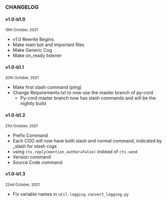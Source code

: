 ### CHANGELOG

#### **v1.0-b1.0**

<small>19th October, 2021</small>

* v1.0 Rewrite Begins
* Make main bot and important files
* Make Generic Cog
* Make on_ready listener


#### **v1.0-b1.1**

<small>20th October, 2021</small>

* Make first slash command (ping)
* Change Requirements.txt to now use the master branch of py-cord
    * Py-cord master branch now has slash commands and will be the nightly build


#### **v1.0-b1.2**

<small>21st October, 2021</small>

* Prefix Command
* Each COG will now have both slash and normal command, indicated by _slash for *slash cogs*
* using `ctx.reply(mention_author=False)` instead of `ctx.send`
* Version command
* Source Code command


#### **v1.0-b1.3**

<small>22nd October, 2021</small>

* Fix variable names in `util.logging.convert_logging.py`
